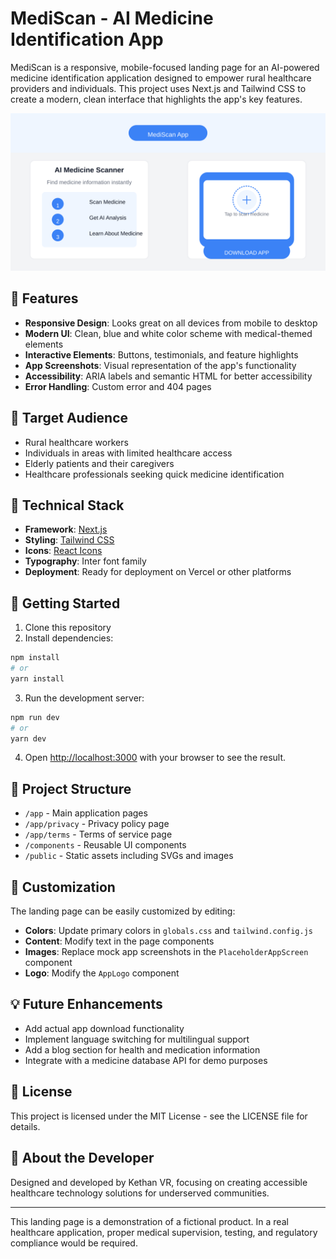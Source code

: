 # MediScan - AI Medicine Identification App

MediScan is a responsive, mobile-focused landing page for an AI-powered medicine identification application designed to empower rural healthcare providers and individuals. This project uses Next.js and Tailwind CSS to create a modern, clean interface that highlights the app's key features.

![MediScan Screenshot](public/screenshot.svg)

## 🚀 Features

- **Responsive Design**: Looks great on all devices from mobile to desktop
- **Modern UI**: Clean, blue and white color scheme with medical-themed elements
- **Interactive Elements**: Buttons, testimonials, and feature highlights
- **App Screenshots**: Visual representation of the app's functionality
- **Accessibility**: ARIA labels and semantic HTML for better accessibility
- **Error Handling**: Custom error and 404 pages

## 🎯 Target Audience

- Rural healthcare workers
- Individuals in areas with limited healthcare access
- Elderly patients and their caregivers
- Healthcare professionals seeking quick medicine identification

## 🧰 Technical Stack

- **Framework**: [Next.js](https://nextjs.org/)
- **Styling**: [Tailwind CSS](https://tailwindcss.com/)
- **Icons**: [React Icons](https://react-icons.github.io/react-icons/)
- **Typography**: Inter font family
- **Deployment**: Ready for deployment on Vercel or other platforms

## 🚀 Getting Started

1. Clone this repository
2. Install dependencies:

```bash
npm install
# or
yarn install
```

3. Run the development server:

```bash
npm run dev
# or
yarn dev
```

4. Open [http://localhost:3000](http://localhost:3000) with your browser to see the result.

## 📁 Project Structure

- `/app` - Main application pages
- `/app/privacy` - Privacy policy page
- `/app/terms` - Terms of service page
- `/components` - Reusable UI components
- `/public` - Static assets including SVGs and images

## 🎨 Customization

The landing page can be easily customized by editing:

- **Colors**: Update primary colors in `globals.css` and `tailwind.config.js`
- **Content**: Modify text in the page components
- **Images**: Replace mock app screenshots in the `PlaceholderAppScreen` component
- **Logo**: Modify the `AppLogo` component

## 💡 Future Enhancements

- Add actual app download functionality
- Implement language switching for multilingual support
- Add a blog section for health and medication information
- Integrate with a medicine database API for demo purposes

## 📄 License

This project is licensed under the MIT License - see the LICENSE file for details.

## 👥 About the Developer

Designed and developed by Kethan VR, focusing on creating accessible healthcare technology solutions for underserved communities.

---

This landing page is a demonstration of a fictional product. In a real healthcare application, proper medical supervision, testing, and regulatory compliance would be required.
